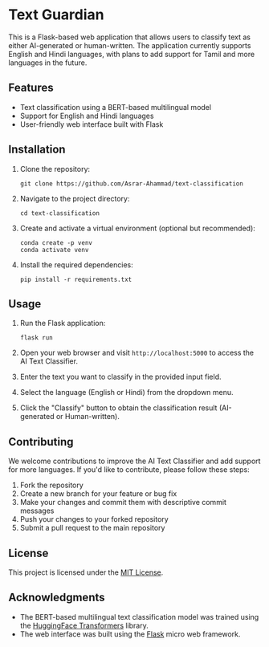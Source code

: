 # Text Guardian

This is a Flask-based web application that allows users to classify text as either AI-generated or human-written. The application currently supports English and Hindi languages, with plans to add support for Tamil and more languages in the future.

## Features

- Text classification using a BERT-based multilingual model
- Support for English and Hindi languages
- User-friendly web interface built with Flask

## Installation

1. Clone the repository:
    ```
    git clone https://github.com/Asrar-Ahammad/text-classification
2. Navigate to the project directory:
    ```
    cd text-classification
3. Create and activate a virtual environment (optional but recommended):
    ```
    conda create -p venv
    conda activate venv
4. Install the required dependencies:
    ```
    pip install -r requirements.txt

## Usage

1. Run the Flask application:
    ```
    flask run
2. Open your web browser and visit `http://localhost:5000` to access the AI Text Classifier.

3. Enter the text you want to classify in the provided input field.

4. Select the language (English or Hindi) from the dropdown menu.

5. Click the "Classify" button to obtain the classification result (AI-generated or Human-written).

## Contributing

We welcome contributions to improve the AI Text Classifier and add support for more languages. If you'd like to contribute, please follow these steps:

1. Fork the repository
2. Create a new branch for your feature or bug fix
3. Make your changes and commit them with descriptive commit messages
4. Push your changes to your forked repository
5. Submit a pull request to the main repository

## License

This project is licensed under the [MIT License](LICENSE).

## Acknowledgments

- The BERT-based multilingual text classification model was trained using the [HuggingFace Transformers](https://huggingface.co/transformers/) library.
- The web interface was built using the [Flask](https://flask.palletsprojects.com/) micro web framework.